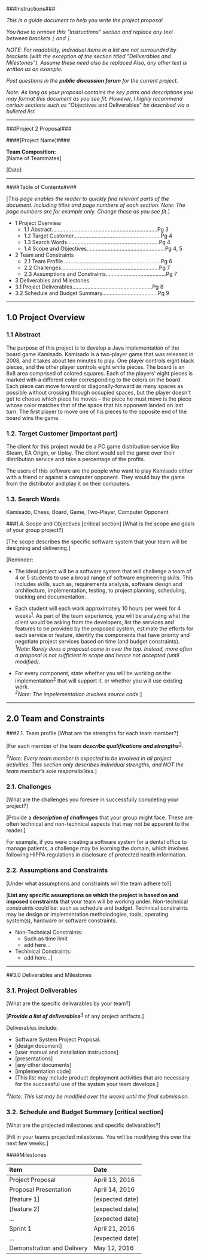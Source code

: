 ###Instructions###

*This is a guide document to help you write the project proposal.*

*You have to remove this "Instructions" section and replace any text between brackets `[` and `]`.*

*NOTE: For readability, individual items in a list are not surrounded by brackets (with the exception of the section titled  "Deliverables and Milestones"). Assume these need also be replaced
Also, any other text is written as an example.*

*Post questions in the* ***public discussion forum*** *for the current project.*

*Note: As long as your proposal contains the key parts and descriptions you may format this document as you see fit. However, I highly recommend certain sections such as* "Objectives and Deliverables" *be described via a bulleted list.*

---

###Project 2 Proposal###

####[Project Name]####

__Team Composition:__<br>
[Name of Teammates]

[Date]

---

####Table of Contents####

[*This page enables the reader to quickly find relevant parts of the document. Including titles and page numbers of each section.
Note: The page numbers are for example only. Change these as you see fit.*]

* 1 Project Overview 
  * 1.1 Abstract…………………………………….………………………Pg 3
  * 1.2 Target Customer……………….…………………………………Pg 4
  * 1.3 Search Words……………….……………………………………Pg 4
  * 1.4 Scope and Objectives….…………………………………………Pg 4, 5
* 2 Team and Constraints
  * 2.1 Team Profile…….……………………………………………….…Pg 6
  * 2.2 Challenges……….……………………………………………….Pg 7
  * 2.3 Assumptions and Constraints………………………………....Pg 7
* 3 Deliverables and Milestones
 * 3.1 Project Deliverables……………………………………………..Pg 8
 * 3.2 Schedule and Budget Summary…..…………………………..Pg 9


---

## 1.0	Project Overview
### 1.1 Abstract

The purpose of this project is to develop a Java implementation of the board game Kamisado. Kamisado is a two-player game that was released in 2008, and it takes about ten minutes to play. One player controls eight black pieces, and the other player controls eight white pieces. The board is an 8x8 area comprised of colored squares. Each of the players' eight pieces is marked with a different color corresponding to the colors on the board. Each piece can move forward or diagonally-forward as many spaces as possible without crossing through occupied spaces, but the player doesn't get to choose which piece he moves – the piece he must move is the piece whose color matches that of the space that his opponent landed on last turn. The first player to move one of his pieces to the opposite end of the board wins the game. 


### 1.2.	Target Customer [important part]

The client for this project would be a PC game distribution service like Steam, EA Origin, or Uplay. The client would sell the game over their distribution service and take a percentage of the profits. 

The users of this software are the people who want to play Kamisado either with a friend or against a computer opponent. They would buy the game from the distributor and play it on their computers.


### 1.3.	Search Words 

Kamisado, Chess, Board, Game, Two-Player, Computer Opponent


###1.4.	Scope and Objectives [critical section]
[What is the scope and goals of your group project?]

[The scope describes the specific software system that your team will be designing and delivering.]

[Reminder:

*	The ideal project will be a software system that will challenge a team of 4 or 5 students to use a broad range of software engineering skills. This includes skills, such as, requirements analysis, software design and architecture,  implementation, testing, to project planning, scheduling, tracking and documentaiton.

*	Each student will each work approximately 10 hours per week for 4 weeks<sup>[1](#footnote_1)</sup>.  As part of the team experience, you will be analyzing what the client would be asking from the developers, list the services and features  to be provided by the proposed system, estimate the efforts for each service or feature, identify the components that have priority and negotiate project services based on time (and budget constraints).<br>
 *<sup><a name="footnote_1">1</a></sup>Note: Rarely does a proposal come in over the top. Instead, more often a proposal is not sufficient in scope and hence not accepted (until modified).*

*	 For every component, state whether you will be working on the implementation<sup>[2](#footnote_2)</sup> that  will support it, or whether you will use existing work. <br>
 *<sup><a name="footnote_2">2</a></sup>Note: The impelementation involves source code.*]


---

## 2.0	Team and Constraints

###2.1.	Team profile
[What are the strengths for each team member?]

[For each member of the team ***describe qualifications and strengths***<sup>[3](#footnote_3)</sup>.

*<sup><a name="footnote_3">3</a></sup>Note: Every team member is expected to be involved in all project activities. This section only describes individual strengths, and NOT the team member’s sole responsibilites.*]


### 2.1.	Challenges
[What are the challenges you foresee in successfully completing your project?]

[Provide a ***description of challenges*** that your group might face. These are often technical and non-technical aspects that may not be apparent to the reader.]

For example, if you were creating a software system for a dental office to manage patients, a challenge may be learning the domain, which involves following HIPPA regulations in disclosure of protected health information.

### 2.2.	Assumptions and Constraints
[Under what assumptions and constraints will the team adhere to?]

[**List any specific assumptions on which the project is based on and imposed constraints** that your team will be working under. Non-technical constraints could be: such as schedule and budget. Technical constraints may be design or implementation metholodogies, tools, operating system(s), hardware or software constraints.

* Non-Technical Constraints:
  * Such as time limit
  * add here...
* Techinical Constraints:
  * add here...]

---

##3.0	Deliverables and Milestones

### 3.1.	Project Deliverables 

[What are the specific delivarables by your team?]

[***Provide a list of deliverables***<sup>[4](#footnote_4)</sup> of any project artifacts.]

Deliverables include:
*	Software System Project Proposal.
*	[design document]
*	[user manual and installation instructions]
*	[presentations]
*	[any other documents]
*	[implementation code]
*	[This list may include product deployment activities that are necessary for the successful use of the system your team develops.]

 *<sup><a name="footnote_4">4</a></sup>Note: This list may be modified over the weeks until the final submission.* 



### 3.2.	Schedule and Budget Summary [critical section]
[What are the projected milestones and specific delivarables?]

[Fill in your teams projected milestones. You will be modifying this over the next few weeks.]


####Milestones

| Item                       | Date            |
| :--------------------------|:----------------|
| Project Proposal           | April 13, 2016  |
| Proposal Presentation      | April 14, 2016  |
| [feature 1]                | [expected date] |
| [feature 2]                | [expected date] |
| ...                        | [expected date] |
| Sprint 1                   | April 21, 2016  |
| ...                        | [expected date] |
| Demonstration and Delivery | May 12, 2016    |

